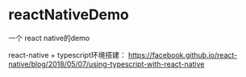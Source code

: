# reactNativeDemo
一个 react native的demo

react-native + typescript环境搭建：
https://facebook.github.io/react-native/blog/2018/05/07/using-typescript-with-react-native
